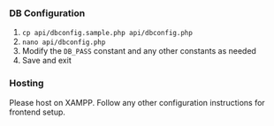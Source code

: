 ### DB Configuration

1. `cp api/dbconfig.sample.php api/dbconfig.php`
2. `nano api/dbconfig.php`
3. Modify the `DB_PASS` constant and any other constants as needed
4. Save and exit

### Hosting
Please host on XAMPP. Follow any other configuration instructions for frontend setup.
